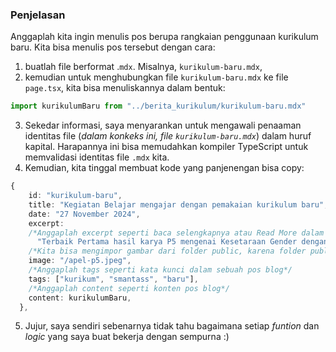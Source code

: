### Penjelasan

Anggaplah kita ingin menulis pos berupa rangkaian penggunaan kurikulum baru. Kita bisa menulis pos tersebut dengan cara:

1. buatlah file berformat .``mdx``. Misalnya, `kurikulum-baru.mdx`,
2. kemudian untuk menghubungkan file `kurikulum-baru.mdx` ke file `page.tsx`, kita bisa menuliskannya dalam bentuk:
```ts
import kurikulumBaru from "../berita_kurikulum/kurikulum-baru.mdx"
```
3. Sekedar informasi, saya menyarankan untuk mengawali penaaman identitas file (*dalam konkeks ini, file `kurikulum-baru.mdx`*) dalam huruf kapital. Harapannya ini bisa memudahkan kompiler TypeScript untuk memvalidasi identitas file `.mdx` kita.
4. Kemudian, kita tinggal membuat kode yang panjenengan bisa copy:
```ts
{
    id: "kurikulum-baru",
    title: "Kegiatan Belajar mengajar dengan pemakaian kurikulum baru",
    date: "27 November 2024",
    excerpt:
    /*Anggaplah excerpt seperti baca selengkapnya atau Read More dalam sebuah pos blog*/
      "Terbaik Pertama hasil karya P5 mengenai Kesetaraan Gender dengan tema Suara Demokrasi dengan tim personil nya di kelas XI- 8, yang terdiri dari:...",
    /*Kita bisa mengimpor gambar dari folder public, karena folder public adalah tempat dimana semua foto-foto disimpan*/
    image: "/apel-p5.jpeg",
    /*Anggaplah tags seperti kata kunci dalam sebuah pos blog*/
    tags: ["kurikum", "smantass", "baru"],
    /*Anggaplah content seperti konten pos blog*/
    content: kurikulumBaru,
  },
```

5. Jujur, saya sendiri sebenarnya tidak tahu bagaimana setiap *funtion* dan *logic* yang saya buat bekerja dengan sempurna :)